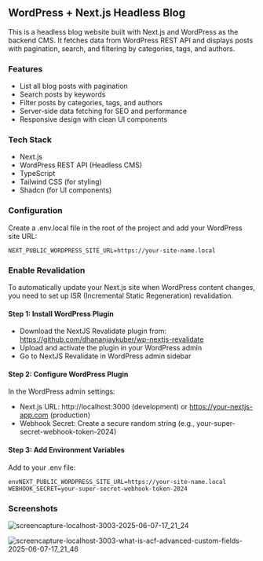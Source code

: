 ## WordPress + Next.js Headless Blog

This is a headless blog website built with Next.js and WordPress as the backend CMS. It fetches data from WordPress REST API and displays posts with pagination, search, and filtering by categories, tags, and authors.

### Features

-   List all blog posts with pagination
-   Search posts by keywords
-   Filter posts by categories, tags, and authors
-   Server-side data fetching for SEO and performance
-   Responsive design with clean UI components

### Tech Stack

-   Next.js
-   WordPress REST API (Headless CMS)
-   TypeScript
-   Tailwind CSS (for styling)
-   Shadcn (for UI components)

### Configuration

Create a .env.local file in the root of the project and add your WordPress site URL:

```env
NEXT_PUBLIC_WORDPRESS_SITE_URL=https://your-site-name.local
```

### Enable Revalidation

To automatically update your Next.js site when WordPress content changes, you need to set up ISR (Incremental Static Regeneration) revalidation.

#### Step 1: Install WordPress Plugin

-   Download the NextJS Revalidate plugin from: https://github.com/dhananjaykuber/wp-nextjs-revalidate
-   Upload and activate the plugin in your WordPress admin
-   Go to NextJS Revalidate in WordPress admin sidebar

#### Step 2: Configure WordPress Plugin

In the WordPress admin settings:

-   Next.js URL: http://localhost:3000 (development) or https://your-nextjs-app.com (production)
-   Webhook Secret: Create a secure random string (e.g., your-super-secret-webhook-token-2024)

#### Step 3: Add Environment Variables

Add to your .env file:

```env
envNEXT_PUBLIC_WORDPRESS_SITE_URL=https://your-site-name.local
WEBHOOK_SECRET=your-super-secret-webhook-token-2024
```

### Screenshots

![screencapture-localhost-3003-2025-06-07-17_21_24](https://github.com/user-attachments/assets/9047c40c-d416-4f20-a47b-01b117a2134d)

![screencapture-localhost-3003-what-is-acf-advanced-custom-fields-2025-06-07-17_21_46](https://github.com/user-attachments/assets/19ebbf68-3331-4fc9-92b7-5241f9afb04f)
